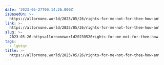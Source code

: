 ```yaml
---
date: '2023-05-27T00:14:26.000Z'
isBasedOn: >-
  https://allornone.world/2023/05/26/rights-for-me-not-for-thee-how-anti-trans-feminists-took-their-advocacy-to-the-united-nations/
link: >-
  https://allornone.world/2023/05/26/rights-for-me-not-for-thee-how-anti-trans-feminists-took-their-advocacy-to-the-united-nations/
slug: >-
  2023-05-26-httpsallornoneworld20230526rights-for-me-not-for-thee-how-anti-trans-feminists-took-their-advocacy-to-the-united-nations
tags:
  - lgbtq+
title: >-
  https://allornone.world/2023/05/26/rights-for-me-not-for-thee-how-anti-trans-feminists-took-their-advocacy-to-the-united-nations/
---
```


